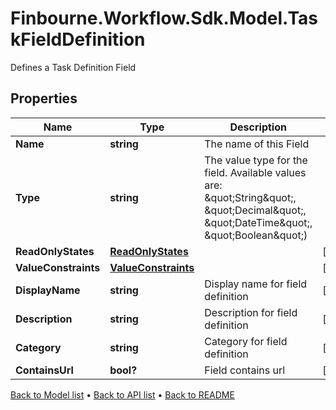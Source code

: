 # Finbourne.Workflow.Sdk.Model.TaskFieldDefinition
Defines a Task Definition Field

## Properties

Name | Type | Description | Notes
------------ | ------------- | ------------- | -------------
**Name** | **string** | The name of this Field | 
**Type** | **string** | The value type for the field. Available values are: \&quot;String\&quot;, \&quot;Decimal\&quot;, \&quot;DateTime\&quot;, \&quot;Boolean\&quot;) | 
**ReadOnlyStates** | [**ReadOnlyStates**](ReadOnlyStates.md) |  | [optional] 
**ValueConstraints** | [**ValueConstraints**](ValueConstraints.md) |  | [optional] 
**DisplayName** | **string** | Display name for field definition | [optional] 
**Description** | **string** | Description for field definition | [optional] 
**Category** | **string** | Category for field definition | [optional] 
**ContainsUrl** | **bool?** | Field contains url | [optional] 

[Back to Model list](../README.md#documentation-for-models) &#8226; [Back to API list](../README.md#documentation-for-api-endpoints) &#8226; [Back to README](../README.md)

